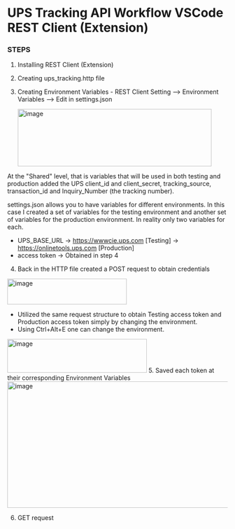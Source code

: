  # UPS Tracking API Workflow VSCode REST Client (Extension)

### STEPS 

1. Installing REST Client (Extension)
2. Creating ups_tracking.http file
3. Creating Environment Variables - REST Client Setting --> Environment Variables --> Edit in settings.json
   
   <img width="443" height="131" alt="image" src="https://github.com/user-attachments/assets/ece9e9f1-09b8-4360-853e-22ac33c04c0e" />

At the "Shared" level, that is variables that will be used in both testing and production added the UPS client_id and client_secret, tracking_source, transaction_id
and Inquiry_Number (the tracking number). 

settings.json allows you to have variables for different environments. In this case I created a set of variables for the testing environment and another set of variables for 
the production environment. In reality only two variables for each. 
* UPS_BASE_URL -> https://wwwcie.ups.com [Testing] ->  https://onlinetools.ups.com [Production]
* access token -> Obtained in step 4

4. Back in the HTTP file created a POST request to obtain credentials
   
<img width="273" height="59" alt="image" src="https://github.com/user-attachments/assets/8f070001-d91e-4f70-a0ef-ba7d7d435a1f" />

 * Utilized the same request structure to obtain Testing access token and Production access token simply by changing the environment.
 * Using Ctrl+Alt+E one can change the environment.

  <img width="319" height="77" alt="image" src="https://github.com/user-attachments/assets/77418b46-bd63-4bb6-9eaa-a12d8724965b" />
5. Saved each token at their corresponding Environment Variables 

<img width="573" height="289" alt="image" src="https://github.com/user-attachments/assets/68fda737-5b4a-46ca-9ced-3543498f8611" />

6. GET request
